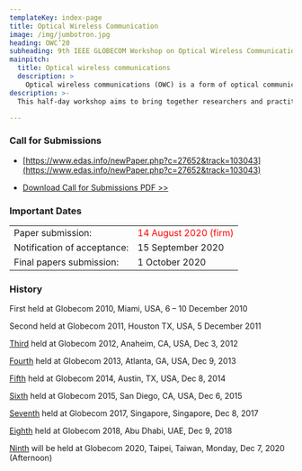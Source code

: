 ```yaml
---
templateKey: index-page
title: Optical Wireless Communication
image: /img/jumbotron.jpg
heading: OWC’20
subheading: 9th IEEE GLOBECOM Workshop on Optical Wireless Communications (OWC'20)
mainpitch:
  title: Optical wireless communications
  description: >
    Optical wireless communications (OWC) is a form of optical communication in which unguided visible, infrared (IR), or ultraviolet (UV) light is used to carry a signal.
description: >-
  This half-day workshop aims to bring together researchers and practitioners from academia and industry working in emerging LiFi, visible light communications (VLC) and underwater optical communications as well as the traditional wireless infrared communications (IRC) to present, share and discuss their latest research results. 

---
```


### Call for Submissions

- [https://www.edas.info/newPaper.php?c=27652&track=103043](https://www.edas.info/newPaper.php?c=27652&track=103043)


- [Download Call for Submissions PDF >>](/img/GC2020_CALL_FOR_WORKSHOP_PAPERS_WS-04_OWC2020_20200814.pdf)

### Important Dates

|  |  |
|------|-------|
|Paper submission: | <span style="color: red; ">14 August 2020 (firm)</span> |
|Notification of acceptance: | 15 September 2020|
|Final papers submission: |    1 October 2020 |


### History

First held at Globecom 2010, Miami, USA, 6 – 10 December 2010

Second held at Globecom 2011, Houston TX, USA, 5 December 2011

[Third](http://www.bu.edu/smartlighting/optical-wireless-communications-workshop/) held at Globecom 2012, Anaheim, CA, USA, Dec 3, 2012

[Fourth](https://www.ece.mcmaster.ca/~hranilovic/owc13/OWC_2013/Home.html) held at Globecom 2013, Atlanta, GA, USA, Dec 9, 2013

[Fifth](http://www.bu.edu/smartlighting/5th-ieee-workshop-on-optical-wireless-communications-owc14/) held at Globecom 2014, Austin, TX, USA, Dec 8, 2014

[Sixth](http://owcworkshop.ok.ubc.ca/) held at Globecom 2015, San Diego, CA, USA, Dec 6, 2015

[Seventh](https://globecom2017.ieee-globecom.org/workshop/ws-11-7th-ieee-globecom-workshop-optical-wireless-communications-owc%e2%80%9917) held at Globecom 2017, Singapore, Singapore, Dec 8, 2017

[Eighth](http://yamazato.ilas.nagoya-u.ac.jp/owc/index.html) held at Globecom 2018, Abu Dhabi, UAE, Dec 9, 2018

[Ninth](https://globecom2020.ieee-globecom.org/workshop/ws-04-workshop-optical-wireless-communications-owc) will be held at Globecom 2020, Taipei, Taiwan, Monday, Dec 7, 2020 (Afternoon)